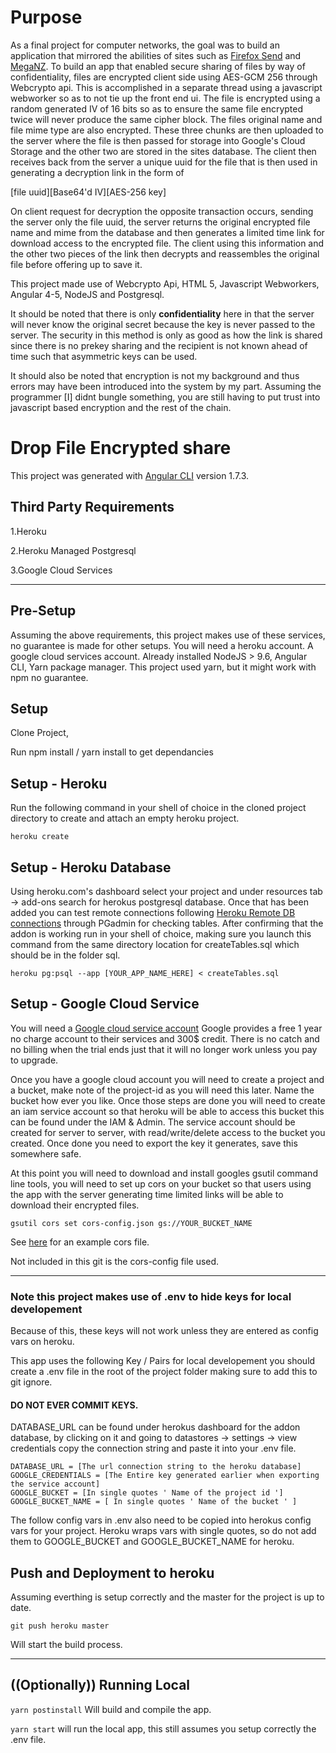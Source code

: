 # Purpose
As a final project for computer networks, the goal was to build an application that mirrored the abilities of sites such as [Firefox Send](https://send.firefox.com/) and [MegaNZ](https://mega.nz/). To build an app that enabled secure sharing of files by way of confidentiality, files are encrypted client side using AES-GCM 256 through Webcrypto api. This is accomplished in a separate thread using a javascript webworker so as to not tie up the front end ui. The file is encrypted using a random generated IV of 16 bits so as to ensure the same file encrypted twice will never produce the same cipher block. The files original name and file mime type are also encrypted. These three chunks are then uploaded to the server where the file is then passed for storage into Google's Cloud Storage and the other two are stored in the sites database. The client then receives back from the server a unique uuid for the file that is then used in generating a decryption link in the form of 

[file uuid][Base64'd IV][AES-256 key]

On client request for decryption the opposite transaction occurs, sending the server only the file uuid, the server returns the original encrypted file name and mime from the database and then generates a limited time link for download access to the encrypted file. The client using this information and the other two pieces of the link then decrypts and reassembles the original file before offering up to save it.

This project made use of Webcrypto Api, HTML 5, Javascript Webworkers, Angular 4-5, NodeJS and Postgresql.

It should be noted that there is only **confidentiality** here in that the server will never know the original secret because the key is never passed to the server. The security in this method is only as good as how the link is shared since there is no prekey sharing and the recipient is not known ahead of time such that asymmetric keys can be used.

It should also be noted that encryption is not my background and thus errors may have been introduced into the system by my part. Assuming the programmer [I] didnt bungle something, you are still having to put trust into javascript based encryption and the rest of the chain.

# Drop File Encrypted share

This project was generated with [Angular CLI](https://github.com/angular/angular-cli) version 1.7.3.

## Third Party Requirements
1.Heroku

2.Heroku Managed Postgresql

3.Google Cloud Services

***
## Pre-Setup
Assuming the above requirements, this project makes use of these services, no guarantee is made for other setups.
You will need a heroku account. A google cloud services account. Already installed NodeJS > 9.6, Angular CLI, Yarn package manager.
This project used yarn, but it might work with npm no guarantee.

## Setup
Clone Project,

  Run npm install / yarn install to get dependancies

## Setup - Heroku
Run the following command in your shell of choice in the cloned project directory to create and attach an empty heroku project.


```heroku create```

## Setup - Heroku Database
Using heroku.com's dashboard select your project and under resources tab  -> add-ons search for herokus postgresql database.
Once that has been added you can test remote connections following [Heroku Remote DB connections](https://devcenter.heroku.com/articles/connecting-to-heroku-postgres-databases-from-outside-of-heroku) through PGadmin for checking tables.
After confirming that the addon is working run in your shell of choice, making sure you launch this command from the same directory location for createTables.sql which should be in the folder sql.


```heroku pg:psql --app [YOUR_APP_NAME_HERE] < createTables.sql```

 ## Setup - Google Cloud Service
 You will need a [Google cloud service account](https://cloud.google.com/)
  Google provides a free 1 year no charge account to their services and 300$ credit. There is no catch and no billing when the trial ends just that it will no longer work unless you pay to upgrade.
  
  Once you have a google cloud account you will need to create a project and a bucket, make note of the project-id as you will need this later. Name the bucket how ever you like. Once those steps are done you will need to create an iam service account so that heroku will be able to access this bucket this can be found under the IAM & Admin. The service account should be created for server to server, with read/write/delete access to the bucket you created. Once done you need to export the key it generates, save this somewhere safe.
  
At this point you will need to download and install googles gsutil command line tools, you will need to set up cors on your bucket so that users using the app with the server generating time limited links will be able to download their encrypted files.


```gsutil cors set cors-config.json gs://YOUR_BUCKET_NAME```


See [here](https://developer.bitmovin.com/hc/en-us/articles/360000059353-How-do-I-set-up-CORS-for-my-Google-Cloud-Storage-Bucket-) for an example cors file.

Not included in this git is the cors-config file used.
 
***

### Note this project makes use of .env to hide keys for local developement
Because of this, these keys will not work unless they are entered as config vars on heroku.

This app uses the following Key / Pairs for local developement you should create a .env file in the root of the project folder making sure to add this to git ignore. 

#### DO NOT EVER COMMIT KEYS.

DATABASE_URL can be found under herokus dashboard for the addon database, by clicking on it and going to datastores -> settings -> view credentials copy the connection string and paste it into your .env file.


```
DATABASE_URL = [The url connection string to the heroku database]
GOOGLE_CREDENTIALS = [The Entire key generated earlier when exporting the service account]
GOOGLE_BUCKET = [In single quotes ' Name of the project id ']
GOOGLE_BUCKET_NAME = [ In single quotes ' Name of the bucket ' ]
```


The follow config vars in .env also need to be copied into herokus config vars for your project.
Heroku wraps vars with single quotes, so do not add them to GOOGLE_BUCKET and GOOGLE_BUCKET_NAME for heroku.

## Push and Deployment to heroku
Assuming everthing is setup correctly and the master for the project is up to date.


```git push heroku master```


Will start the build process.

***
## ((Optionally)) Running Local


```yarn postinstall``` Will build and compile the app.


```yarn start``` will run the local app, this still assumes you setup correctly the .env file.


